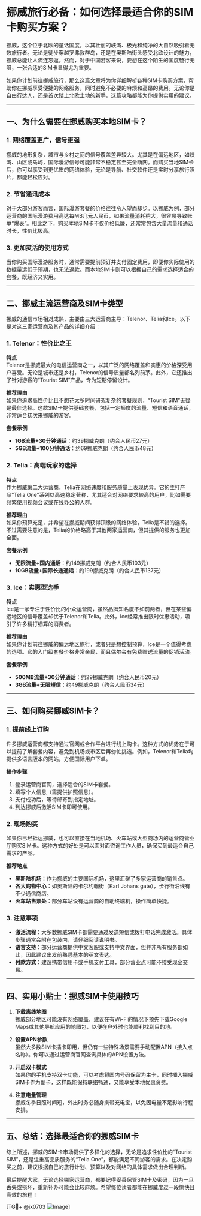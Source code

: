 # 挪威旅行必备：如何选择最适合你的SIM卡购买方案？

挪威，这个位于北欧的童话国度，以其壮丽的峡湾、极光和纯净的大自然吸引着无数旅行者。无论是徒步穿越罗弗敦群岛，还是在奥斯陆街头感受北欧设计的魅力，挪威总能让人流连忘返。然而，对于中国游客来说，要想在这个陌生的国度畅行无阻，一张合适的SIM卡显得尤为重要。

如果你计划前往挪威旅行，那么这篇文章将为你详细解析各种SIM卡购买方案，帮助你在挪威享受便捷的网络服务，同时避免不必要的麻烦和高昂的费用。无论你是自由行达人，还是首次踏上北欧土地的新手，这篇攻略都能为你提供实用的建议。

---

## 一、为什么需要在挪威购买本地SIM卡？

### 1. 网络覆盖更广，信号更强

挪威的地形复杂，城市与乡村之间的信号覆盖差异较大。尤其是在偏远地区，如峡湾、山区或岛屿，国际漫游信号可能非常不稳定甚至完全断网。而购买当地SIM卡后，你可以享受到更优质的网络体验，无论是导航、社交软件还是实时分享旅行照片，都能轻松应对。

### 2. 节省通讯成本

对于大部分游客而言，国际漫游套餐的价格往往令人望而却步。以挪威为例，部分运营商的国际漫游费用高达每MB几元人民币，如果流量消耗稍大，很容易导致账单“爆表”。相比之下，购买本地SIM卡不仅价格低廉，还常常包含大量流量和通话时长，性价比极高。

### 3. 更加灵活的使用方式

当你购买国际漫游服务时，通常需要提前预订并支付固定费用，即便你实际使用的数据量远低于预期，也无法退款。而本地SIM卡则可以根据自己的需求选择适合的套餐，既经济又实用。

---

## 二、挪威主流运营商及SIM卡类型

挪威的通信市场相对成熟，主要由三大运营商主导：Telenor、Telia和Ice。以下是对这三家运营商及其产品的详细介绍：

### 1. Telenor：性价比之王

**特点**  
Telenor是挪威最大的电信运营商之一，以其广泛的网络覆盖和实惠的价格深受用户喜爱。无论是城市还是乡村，Telenor的信号质量都名列前茅。此外，它还推出了针对游客的“Tourist SIM”产品，专为短期停留设计。

**推荐理由**  
如果你追求高性价比且不想花太多时间研究复杂的套餐规则，“Tourist SIM”无疑是最佳选择。这款SIM卡提供基础套餐，包括一定额度的流量、短信和语音通话，非常适合初次来挪威的游客。

**套餐示例**  
- **1GB流量+30分钟通话**：约39挪威克朗（约合人民币27元）
- **5GB流量+100分钟通话**：约69挪威克朗（约合人民币48元）

### 2. Telia：高端玩家的选择

**特点**  
作为挪威第二大运营商，Telia在网络速度和服务质量上表现优异。它的主打产品“Telia One”系列以高速稳定著称，尤其适合对网络要求较高的用户，比如需要频繁使用视频会议或在线办公的人群。

**推荐理由**  
如果你预算充足，并希望在挪威期间获得顶级的网络体验，Telia是不错的选择。不过需要注意的是，Telia的价格略高于其他两家运营商，但其提供的服务也更加全面。

**套餐示例**  
- **无限流量+国内通话**：约149挪威克朗（约合人民币103元）
- **10GB流量+国际长途通话**：约199挪威克朗（约合人民币137元）

### 3. Ice：实惠型选手

**特点**  
Ice是一家专注于性价比的小众运营商，虽然品牌知名度不如前两者，但在某些偏远地区的信号覆盖却优于Telenor和Telia。此外，Ice经常推出限时优惠活动，吸引了许多精打细算的消费者。

**推荐理由**  
如果你计划前往挪威的偏远地区旅行，或者只是想控制预算，Ice是一个值得考虑的选项。它的入门级套餐价格非常亲民，而且偶尔会有免费赠送流量的促销活动。

**套餐示例**  
- **500MB流量+30分钟通话**：约29挪威克朗（约合人民币20元）
- **3GB流量+无限短信**：约49挪威克朗（约合人民币34元）

---

## 三、如何购买挪威SIM卡？

### 1. 提前线上订购

许多挪威运营商都支持通过官网或合作平台进行线上购卡。这种方式的优势在于可以提前了解套餐内容，避免到机场或市区后再匆忙挑选。例如，Telenor和Telia均提供多语言版本的网站，方便国际用户下单。

**操作步骤**  
1. 登录运营商官网，选择适合的SIM卡套餐。
2. 填写个人信息（需提供护照信息）。
3. 支付成功后，等待邮寄到指定地址。
4. 到达挪威后激活SIM卡即可使用。

### 2. 现场购买

如果你已经抵达挪威，也可以直接在当地机场、火车站或大型商场内的运营商营业厅购买SIM卡。这种方式的好处是可以面对面咨询工作人员，确保买到最适合自己需求的产品。

**推荐地点**  
- **奥斯陆机场**：作为挪威的主要国际机场，这里汇聚了多家运营商的销售点。
- **各大购物中心**：如奥斯陆的卡尔约翰街（Karl Johans gate），步行街沿线有不少通信商店。
- **火车站售票处**：部分车站设有运营商的自助终端机，操作简单快捷。

### 3. 注意事项

- **激活流程**：大多数挪威SIM卡都需要通过发送短信或拨打电话完成激活。具体步骤通常会附在包装内，请仔细阅读说明书。
- **语言支持**：部分运营商提供中文客服或支持中文界面，但并非所有服务都如此，因此建议出发前熟悉基本的英文表达。
- **付款方式**：建议携带信用卡或手机支付工具，部分营业点可能不接受现金交易。

---

## 四、实用小贴士：挪威SIM卡使用技巧

1. **下载离线地图**  
挪威部分地区可能没有网络覆盖，建议在有Wi-Fi的情况下预先下载Google Maps或其他导航应用的地图包，以便在户外时也能顺利找到目的地。

2. **设置APN参数**  
虽然大多数SIM卡插卡即用，但仍有一些特殊场景需要手动配置APN（接入点名称）。你可以通过运营商官网查询具体的APN设置方法。

3. **开启双卡模式**  
如果你的手机支持双卡功能，可以考虑将国内号码保留为主卡，同时插入挪威SIM卡作为副卡，这样既能保持联络畅通，又能享受本地优惠资费。

4. **注意电量管理**  
挪威冬季日照时间短，外出时务必随身携带充电宝，以免因电量不足影响行程安排。

---

## 五、总结：选择最适合你的挪威SIM卡

综上所述，挪威的SIM卡市场提供了多样化的选择，无论是追求性价比的“Tourist SIM”，还是注重高品质服务的“Telia One”，都能满足不同游客的需求。在决定购买之前，建议根据自己的旅行计划、预算以及对网络的具体需求做出合理判断。

最后提醒大家，无论选择哪家运营商，都要记得妥善保管SIM卡及密码，因为一旦丢失或损坏，重新补办可能会比较麻烦。希望每位读者都能在挪威度过一段愉快且高效的旅程！

[TG💪+ @jx0703 ![Image](https://github.com/user-attachments/assets/dbca1d08-cadb-493c-b0ec-ad6f7a83f270)]